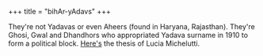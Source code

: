 +++
title = "bihAr-yAdavs"
+++

They're not Yadavas or even Aheers (found in Haryana, Rajasthan). They're Ghosi, Gwal and Dhandhors who appropriated Yadava surname in 1910 to form a political block. [Here's](http://etheses.lse.ac.uk/2106/) the thesis of Lucia Michelutti. 